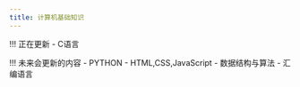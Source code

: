 ```yaml
---
title: 计算机基础知识
---
```


!!! 正在更新
    - C语言

!!! 未来会更新的内容
    - PYTHON
    - HTML,CSS,JavaScript
    - 数据结构与算法
    - 汇编语言